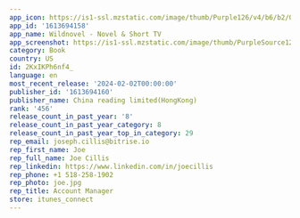 ```yaml
---
app_icon: https://is1-ssl.mzstatic.com/image/thumb/Purple126/v4/b6/b2/0e/b6b20e51-fce4-4dbd-d3cc-af2e41c854ea/AppIcon-1x_U007emarketing-0-8-0-85-220.png/1024x1024bb.png
app_id: '1613694158'
app_name: Wildnovel - Novel & Short TV
app_screenshot: https://is1-ssl.mzstatic.com/image/thumb/PurpleSource126/v4/ca/2a/be/ca2abef0-add4-1a9e-63ed-058c809f3d5b/ec03c854-797f-4c93-8b3d-fe0064e70624_1284_2778-1.jpeg/1284x2778bb.png
category: Book
country: US
id: 2KxIKPh6nf4_
language: en
most_recent_release: '2024-02-02T00:00:00'
publisher_id: '1613694160'
publisher_name: China reading limited(HongKong)
rank: '456'
release_count_in_past_year: '8'
release_count_in_past_year_category: 8
release_count_in_past_year_top_in_category: 29
rep_email: joseph.cillis@bitrise.io
rep_first_name: Joe
rep_full_name: Joe Cillis
rep_linkedin: https://www.linkedin.com/in/joecillis
rep_phone: +1 518-258-1902
rep_photo: joe.jpg
rep_title: Account Manager
store: itunes_connect
---
```

